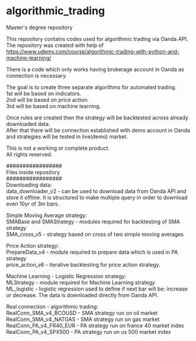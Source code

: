 # algorithmic_trading
Master's degree repository

This repository contains codes used for algorithmic trading via Oanda API.\
The repository was created with help of https://www.udemy.com/course/algorithmic-trading-with-python-and-machine-learning/

There is a code which only works having brokerage account in Oanda as connection is necessary.

The goal is to create three separate algorithms for automated trading.\
1st will be based on indicators.\
2nd will be based on price action.\
3rd will be based on machine learning.

Once rules are created then the strategy will be backtested across already downloaded data.\
After that there will be connection established with demo account in Oanda and strategies will be tested in live(demo) market.

This is not a working or complete product.\
All rights reserved.

#################\
Files inside repository\
#################\
Downloading data:\
data_downloader_v2 - can be used to download data from Oanda API and store it offline. It is structured to make multiple query in order to download even 10yr of 3m bars.

Simple Moving Average strategy:\
SMABase and SMAStrategy - modules required for backtesting of SMA strategy\
SMA_cross_v5 - strategy based on cross of two simple moving averages

Price Action strategy:\
PrepareData_v4 - module required to prepare data which is used in PA strategy\
price_action_v6 - iterative backtesting for price action strategy.

Machine Learning - Logistic Regression strategy:\
MLStrategy - module required for Machine Learning strategy\
ML_logistic - logistic regression used to define if next bar will be: increase or decrease. The data is downloaded directly from Oanda API.

Real connection - algorithmic trading:\
RealConn_SMA_v4_BCOUSD - SMA strategy run on oil market\
RealConn_SMA_v4_NATGAS - SMA strategy run on gas market\
RealConn_PA_v4_FR40_EUR - PA strategy run on france 40 market index\
RealConn_PA_v4_SPX500 - PA strategy run on us 500 market index
